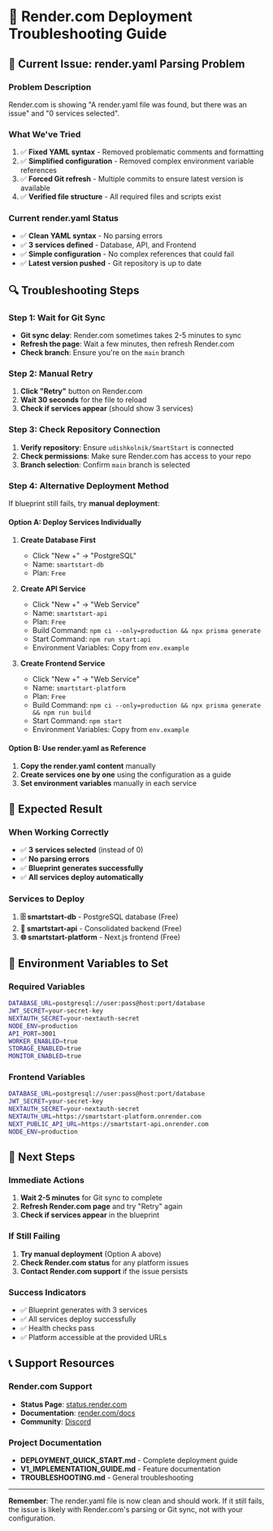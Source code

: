 # 🔧 Render.com Deployment Troubleshooting Guide

## 🚨 **Current Issue: render.yaml Parsing Problem**

### **Problem Description**
Render.com is showing "A render.yaml file was found, but there was an issue" and "0 services selected".

### **What We've Tried**
1. ✅ **Fixed YAML syntax** - Removed problematic comments and formatting
2. ✅ **Simplified configuration** - Removed complex environment variable references
3. ✅ **Forced Git refresh** - Multiple commits to ensure latest version is available
4. ✅ **Verified file structure** - All required files and scripts exist

### **Current render.yaml Status**
- ✅ **Clean YAML syntax** - No parsing errors
- ✅ **3 services defined** - Database, API, and Frontend
- ✅ **Simple configuration** - No complex references that could fail
- ✅ **Latest version pushed** - Git repository is up to date

## 🔍 **Troubleshooting Steps**

### **Step 1: Wait for Git Sync**
- **Git sync delay**: Render.com sometimes takes 2-5 minutes to sync
- **Refresh the page**: Wait a few minutes, then refresh Render.com
- **Check branch**: Ensure you're on the `main` branch

### **Step 2: Manual Retry**
1. **Click "Retry"** button on Render.com
2. **Wait 30 seconds** for the file to reload
3. **Check if services appear** (should show 3 services)

### **Step 3: Check Repository Connection**
1. **Verify repository**: Ensure `udishkolnik/SmartStart` is connected
2. **Check permissions**: Make sure Render.com has access to your repo
3. **Branch selection**: Confirm `main` branch is selected

### **Step 4: Alternative Deployment Method**
If blueprint still fails, try **manual deployment**:

#### **Option A: Deploy Services Individually**
1. **Create Database First**
   - Click "New +" → "PostgreSQL"
   - Name: `smartstart-db`
   - Plan: `Free`

2. **Create API Service**
   - Click "New +" → "Web Service"
   - Name: `smartstart-api`
   - Plan: `Free`
   - Build Command: `npm ci --only=production && npx prisma generate`
   - Start Command: `npm run start:api`
   - Environment Variables: Copy from `env.example`

3. **Create Frontend Service**
   - Click "New +" → "Web Service"
   - Name: `smartstart-platform`
   - Plan: `Free`
   - Build Command: `npm ci --only=production && npx prisma generate && npm run build`
   - Start Command: `npm start`
   - Environment Variables: Copy from `env.example`

#### **Option B: Use render.yaml as Reference**
1. **Copy the render.yaml content** manually
2. **Create services one by one** using the configuration as a guide
3. **Set environment variables** manually in each service

## 🎯 **Expected Result**

### **When Working Correctly**
- ✅ **3 services selected** (instead of 0)
- ✅ **No parsing errors**
- ✅ **Blueprint generates successfully**
- ✅ **All services deploy automatically**

### **Services to Deploy**
1. **🗄️ smartstart-db** - PostgreSQL database (Free)
2. **🔌 smartstart-api** - Consolidated backend (Free)
3. **🌐 smartstart-platform** - Next.js frontend (Free)

## 🔧 **Environment Variables to Set**

### **Required Variables**
```bash
DATABASE_URL=postgresql://user:pass@host:port/database
JWT_SECRET=your-secret-key
NEXTAUTH_SECRET=your-nextauth-secret
NODE_ENV=production
API_PORT=3001
WORKER_ENABLED=true
STORAGE_ENABLED=true
MONITOR_ENABLED=true
```

### **Frontend Variables**
```bash
DATABASE_URL=postgresql://user:pass@host:port/database
JWT_SECRET=your-secret-key
NEXTAUTH_SECRET=your-nextauth-secret
NEXTAUTH_URL=https://smartstart-platform.onrender.com
NEXT_PUBLIC_API_URL=https://smartstart-api.onrender.com
NODE_ENV=production
```

## 🚀 **Next Steps**

### **Immediate Actions**
1. **Wait 2-5 minutes** for Git sync to complete
2. **Refresh Render.com page** and try "Retry" again
3. **Check if services appear** in the blueprint

### **If Still Failing**
1. **Try manual deployment** (Option A above)
2. **Check Render.com status** for any platform issues
3. **Contact Render.com support** if the issue persists

### **Success Indicators**
- ✅ Blueprint generates with 3 services
- ✅ All services deploy successfully
- ✅ Health checks pass
- ✅ Platform accessible at the provided URLs

## 📞 **Support Resources**

### **Render.com Support**
- **Status Page**: [status.render.com](https://status.render.com)
- **Documentation**: [render.com/docs](https://render.com/docs)
- **Community**: [Discord](https://discord.gg/render)

### **Project Documentation**
- **DEPLOYMENT_QUICK_START.md** - Complete deployment guide
- **V1_IMPLEMENTATION_GUIDE.md** - Feature documentation
- **TROUBLESHOOTING.md** - General troubleshooting

---

**Remember**: The render.yaml file is now clean and should work. If it still fails, the issue is likely with Render.com's parsing or Git sync, not with your configuration.
